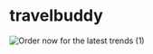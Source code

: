 # travelbuddy



![Order now for the latest trends (1)](https://github.com/atopal151/TravelBuddy/assets/45879059/abf2a000-430f-434b-870e-b133b8181966)
